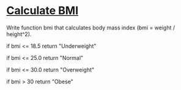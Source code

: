 # [Calculate BMI](https://www.codewars.com/kata/57a429e253ba3381850000fb/swift)

Write function bmi that calculates body mass index (bmi = weight / height^2).

if bmi <= 18.5 return "Underweight"

if bmi <= 25.0 return "Normal"

if bmi <= 30.0 return "Overweight"

if bmi > 30 return "Obese"
